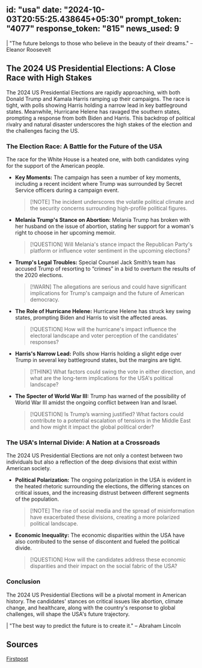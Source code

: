 
id: "usa"
date: "2024-10-03T20:55:25.438645+05:30"
prompt_token: "4077"
response_token: "815"
news_used: 9
------
| "The future belongs to those who believe in the beauty of their dreams." – Eleanor Roosevelt

## The 2024 US Presidential Elections: A Close Race with High Stakes

The 2024 US Presidential Elections are rapidly approaching, with both Donald Trump and Kamala Harris ramping up their campaigns. The race is tight, with polls showing Harris holding a narrow lead in key battleground states. Meanwhile, Hurricane Helene has ravaged the southern states, prompting a response from both Biden and Harris. This backdrop of political rivalry and natural disaster underscores the high stakes of the election and the challenges facing the US.

### The Election Race: A Battle for the Future of the USA

The race for the White House is a heated one, with both candidates vying for the support of the American people.  

- **Key Moments:** The campaign has seen a number of key moments, including a recent incident where Trump was surrounded by Secret Service officers during a campaign event.  
  > [!NOTE] The incident underscores the volatile political climate and the security concerns surrounding high-profile political figures.
- **Melania Trump's Stance on Abortion:** Melania Trump has broken with her husband on the issue of abortion, stating her support for a woman's right to choose in her upcoming memoir.
  > [!QUESTION] Will Melania's stance impact the Republican Party's platform or influence voter sentiment in the upcoming elections?
- **Trump's Legal Troubles:** Special Counsel Jack Smith’s team has accused Trump of resorting to “crimes” in a bid to overturn the results of the 2020 elections.
  > [!WARN] The allegations are serious and could have significant implications for Trump's campaign and the future of American democracy.
- **The Role of Hurricane Helene:**  Hurricane Helene has struck key swing states, prompting Biden and Harris to visit the affected areas.
  > [!QUESTION] How will the hurricane's impact influence the electoral landscape and voter perception of the candidates' responses?
- **Harris's Narrow Lead:** Polls show Harris holding a slight edge over Trump in several key battleground states, but the margins are tight.
  > [!THINK] What factors could swing the vote in either direction, and what are the long-term implications for the USA's political landscape?
- **The Specter of World War III:**  Trump has warned of the possibility of World War III amidst the ongoing conflict between Iran and Israel.
  > [!QUESTION] Is Trump’s warning justified? What factors could contribute to a potential escalation of tensions in the Middle East and how might it impact the global political order?

### The USA's Internal Divide: A Nation at a Crossroads

The 2024 US Presidential Elections are not only a contest between two individuals but also a reflection of the deep divisions that exist within American society. 

- **Political Polarization:** The ongoing polarization in the USA is evident in the heated rhetoric surrounding the elections, the differing stances on critical issues, and the increasing distrust between different segments of the population. 
  > [!NOTE] The rise of social media and the spread of misinformation have exacerbated these divisions, creating a more polarized political landscape. 
- **Economic Inequality:** The economic disparities within the USA have also contributed to the sense of discontent and fueled the political divide.  
  > [!QUESTION] How will the candidates address these economic disparities and their impact on the social fabric of the USA? 

### Conclusion

The 2024 US Presidential Elections will be a pivotal moment in American history. The candidates' stances on critical issues like abortion, climate change, and healthcare, along with the country's response to global challenges, will shape the USA's future trajectory.

| "The best way to predict the future is to create it." – Abraham Lincoln

## Sources

[Firstpost](https://www.firstpost.com/) 

